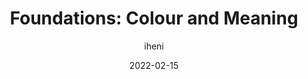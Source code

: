 ---
author: iheni
date: 2022-02-15
draft: true
publisher: tetralogical
tags:
  - accessibility
  - colors
target_url: https://tetralogical.com/blog/2022/02/15/colour-meaning/
title: "Foundations: Colour and Meaning"
---